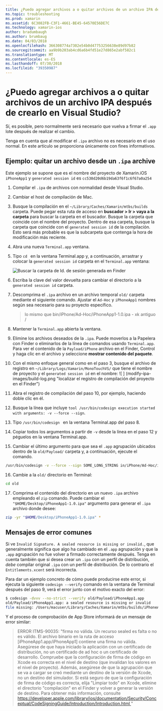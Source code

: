 ```yaml
---
title: ¿Puedo agregar archivos a o quitar archivos de un archivo IPA después de crearlo en Visual Studio?
ms.topic: troubleshooting
ms.prod: xamarin
ms.assetid: 6C3082FB-C3F1-4661-BE45-64570E56DE7C
ms.technology: xamarin-ios
author: bradumbaugh
ms.author: brumbaug
ms.date: 04/03/2018
ms.openlocfilehash: 366308774a7302e54b0d47753256638e89d97b82
ms.sourcegitcommit: aa9b9b203ab4cd6a6b4fd51e27d865e2abf582c1
ms.translationtype: MT
ms.contentlocale: es-ES
ms.lasthandoff: 07/30/2018
ms.locfileid: "39350987"
---
```

# <a name="can-i-add-files-to-or-remove-files-from-an-ipa-file-after-building-it-in-visual-studio"></a>¿Puedo agregar archivos a o quitar archivos de un archivo IPA después de crearlo en Visual Studio?

Sí, es posible, pero normalmente será necesario que vuelva a firmar el `.app` lote después de realizar el cambio.

Tenga en cuenta que al modificar el `.ipa` archivo no es necesario en el uso normal. En este artículo se proporciona únicamente con fines informativos.

## <a name="example-removing-a-file-from-a-ipa-archive"></a>Ejemplo: quitar un archivo desde un `.ipa` archive

Este ejemplo se supone que es el nombre del proyecto de Xamarin.iOS `iPhoneApp1` y `generated session id` es `cc530d20d6b19da63f6f1c6f67a0a254`

1.  Compilar el `.ipa` de archivos con normalidad desde Visual Studio.

2.  Cambiar el host de compilación de Mac.

3.  Busque la compilación en el `~/Library/Caches/Xamarin/mtbs/builds` carpeta. Puede pegar esta ruta de acceso en **buscador > Ir > vaya a la carpeta** para buscar la carpeta en el buscador. Busque la carpeta que coincide con el nombre del proyecto. Dentro de esa carpeta, busque la carpeta que coincide con el `generated session id` de la compilación. Esto será más probable es que la subcarpeta que contenga la hora de modificación más reciente.

4.  Abra una nueva `Terminal.app` ventana.

5.  Tipo `cd ` en la ventana Terminal.app y, a continuación, arrastrar y colocar la `generated session id` carpeta en el `Terminal.app` ventana:

    ![](modify-ipa-images/session-id-folder.png "Buscar la carpeta de Id. de sesión generada en Finder")

6.  Escriba la clave del valor devuelta para cambiar el directorio a la `generated session id` carpeta.

7.  Descomprima el `.ipa` archivo en un archivo temporal `old/` carpeta mediante el siguiente comando. Ajustar el `Ad-Hoc` y `iPhoneApp1` nombres según sea necesario para su proyecto específico.

    > lo mismo que bin/iPhone/Ad-Hoc/iPhoneApp1-1.0.ipa - xk antiguo /

8.  Mantener la `Terminal.app` abierta la ventana.

9.  Elimine los archivos deseados de la `.ipa`. Puede moverlos a la Papelera con Finder o eliminarlos de la línea de comandos usando `Terminal.app`. Para ver el contenido de la `Payload/iPhone` archivo en el Finder, Control y haga clic en el archivo y seleccione **mostrar contenido del paquete**.

10.  Con el mismo enfoque general como en el paso 3, busque el archivo de registro en `~/Library/Logs/Xamarin/MonoTouchVS/` que tiene el nombre de proyecto y el `generated session id` en el nombre: ![ ] (modify-ipa-images/build-log.png "localizar el registro de compilación del proyecto en el Finder")

11.  Abra el registro de compilación del paso 10, por ejemplo, haciendo doble clic en él.

12.  Busque la línea que incluye `tool /usr/bin/codesign execution started with arguments: -v --force --sign`.

13.  Tipo `/usr/bin/codesign ` en la ventana Terminal.app del paso 8.

14.  Copiar todos los argumentos a partir de `-v` desde la línea en el paso 12 y péguelos en la ventana Terminal.app.

15.  Cambiar el último argumento para que sea el `.app` agrupación ubicados dentro de la `old/Payload/` carpeta y, a continuación, ejecute el comando.

```bash
/usr/bin/codesign -v --force --sign SOME_LONG_STRING in/iPhone/Ad-Hoc/iPhoneApp1.app/ResourceRules.plist --entitlements obj/iPhone/Ad-Hoc/Entitlements.xcent old/Payload/iPhoneApp1.app
```

16.  Cambie a la `old/` directorio en Terminal:

```bash
cd old
```

17.  Comprima el contenido del directorio en un nuevo `.ipa` archivo empleando el `zip` comando. Puede cambiar el `"$HOME/Desktop/iPhoneApp1-1.0.ipa"` argumento para generar el `.ipa` archivo donde desee:

```bash
zip -yr "$HOME/Desktop/iPhoneApp1-1.0.ipa" *
```

## <a name="common-error-messages"></a>Mensajes de error comunes

Si ve `Invalid Signature. A sealed resource is missing or invalid.`, que generalmente significa que algo ha cambiado en el `.app` agrupación y que la `.app` agrupación no fue volver a firmado correctamente después. Tenga en cuenta también que si desea crear un `.ipa` con un perfil de distribución, _debe_ compilar original `.ipa` con un perfil de distribución. De lo contrario el `Entitlements.xcent` será incorrecta.

Para dar un ejemplo concreto de cómo puede producirse este error, si ejecuta la siguiente `codesign --verify` comando en la ventana de Terminal después del paso 9, verá el error junto con el motivo exacto del error:

```bash
$ codesign -dvvv --no-strict --verify old/Payload/iPhoneApp1.app
old/Payload/iPhoneApp1.app: a sealed resource is missing or invalid
file missing: /Users/macuser/Library/Caches/Xamarin/mtbs/builds/iPhoneApp1/cc530d20d6b19da63f6f1c6f67a0a254/old/Payload/iPhoneApp1.app/MyFile.png
```

Y el proceso de comprobación de App Store informará de un mensaje de error similar:

> ERROR ITMS-90035: "firma no válida. Un recurso sealed es falta o no es válido. El archivo binario en la ruta de acceso [iPhoneApp1.app/iPhoneApp1] contiene una firma no válida. Asegúrese de que haya iniciado la aplicación con un certificado de distribución, no un certificado de ad hoc o un certificado de desarrollo. Compruebe que la configuración de firma de código en Xcode es correcta en el nivel de destino (que invalidan los valores en el nivel de proyecto). Además, asegúrese de que la agrupación que se va a cargar se creó mediante un destino de la versión de Xcode, no un destino del simulador. Si está seguro de que la configuración de firma de código es correcta, elija "Limpiar todo" en Xcode, elimine el directorio "compilación" en el Finder y volver a generar la versión de destino. Para obtener más información, consulte [ https://developer.apple.com/library/ios/documentation/Security/Conceptual/CodeSigningGuide/Introduction/Introduction.html ](https://developer.apple.com/library/ios/documentation/Security/Conceptual/CodeSigningGuide/Introduction/Introduction.html)"
